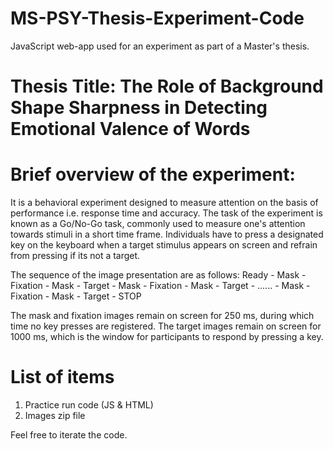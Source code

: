 # MS-PSY-Thesis-Experiment-Code

JavaScript web-app used for an experiment as part of a Master's thesis.

# Thesis Title: The Role of Background Shape Sharpness in Detecting Emotional Valence of Words

# Brief overview of the experiment:

It is a behavioral experiment designed to measure attention on the basis of performance i.e. response time and accuracy. 
The task of the experiment is known as a Go/No-Go task, commonly used to measure one's attention towards stimuli in a short time frame.
Individuals have to press a designated key on the keyboard when a target stimulus appears on screen and refrain from pressing if its not a target.

The sequence of the image presentation are as follows:
Ready - Mask - Fixation - Mask - Target - Mask - Fixation - Mask - Target - ...... - Mask - Fixation - Mask - Target - STOP

The mask and fixation images remain on screen for 250 ms, during which time no key presses are registered.
The target images remain on screen for 1000 ms, which is the window for participants to respond by pressing a key.


# List of items
1. Practice run code (JS & HTML)
2. Images zip file

Feel free to iterate the code.
